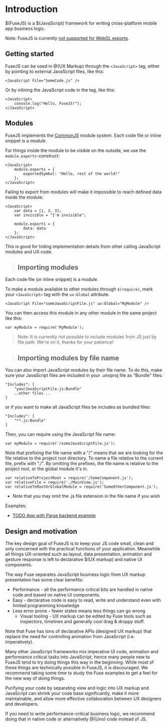<documentProperties pageTitle="Learn FuseJS" />

# Introduction

$(FuseJS) is a $(JavaScript) framework for writing cross-platform mobile app business logic.

Note: FuseJS is currently [not supported for WebGL exports](/learn/guides/previewandexport/other).

## Getting started

FuseJS can be used in @(UX Markup) through the `<JavaScript>` tag, either by pointing to external JavaScript files, like this:

	<JavaScript File="SomeCode.js" />

Or by inlining the JavaScript code in the tag, like this:

	<JavaScript>
		console.log("Hello, FuseJS!");
	</JavaScript>

## Modules

FuseJS implements the <a href="http://www.commonjs.org/">CommonJS</a> module system. Each code file or inline snippet is a _module_.

For things inside the module to be visible on the outside, we use the `module.exports`-construct:

	<JavaScript>
		module.exports = {
			exportedSymbol: "Hello, rest of the world!"
		};
	</JavaScript>

Failing to export from modules will make it impossible to reach defined data inside the module:

	<JavaScript>
		var data = [1, 2, 3];
		var invisible = "I'm invisible";

		module.exports = {
			data: data
		};
	</JavaScript>

This is good for hiding implementation details from other calling JavaScript modules and UX code.

> ## Importing modules

Each code file (or inline snippet) is a module.

To make a module available to other modules through `$(require)`, mark your `<JavaScript>` tag with the `ux:Global` attribute.

	<JavaScript File="someJavaScriptFile.js" ux:Global="MyModule" />

You can then access this module in any other module in the same project like this:

	var myModule = require('MyModule');

> Note: It is currently not possible to include modules from JS just by file path. We're on it, thanks for your patience!

> ## Importing modules by file name

You can also import JavaScript modules by their file name. To do this, make sure your JavaScript files are included in your .unoproj file as "Bundle" files:

```
"Includes": [
	"yourJavaScriptFile.js:Bundle"
	..other files ..
]
```

or if you want to make all JavaScript files be includes as bundled files:

```
"Includes": [
	"**.js:Bundle"
]
```

Then, you can require using the JavaScript file name:

```
var myModule = require('/someJavaScriptFile.js');
```

Note that prefixing the file name with a "/" means that we are looking for the file relative to the project root directory. To name a file relative to the current file, prefix with "./". By omitting the prefixes, the file name is relative to the project root, or the global module it's in.

```
var relativeToProjectRoot = require('/SomeComponent.js');
var relativeFile = require('./MainView.js');
var relativeToRootOrGlobalModule = require('SomeOtherComponent.js');
```

* Note that you may omit the .js file extension in the file name if you wish


Examples:

* <a href="https://www.fusetools.com/developers/examples/todoparseexample">TODO App with Parse backend example</a>

## Design and motivation

The key design goal of FuseJS is to keep your JS code small, clean and only concerned with the practical functions of your application. Meanwhile
all things UX-oriented such as layout, data presentation, animation and gesture response is left to declarative $(UX markup) and native UI components.

The way Fuse separates JavaScript business logic from UX markup presentation has some clear benefits:

* Performance - all the performance critical bits are handled in native code and based on native UI components.
* Easy - declarative code is easy to read, write and understand even with limited programming knowledge
* Less error prone - fewer states means less things can go wrong
  * Visual tooling - UX markup can be edited by Fuse tools such as inspectors, timelines and generally cool drag & droppy stuff.

Note that Fuse has tons of declarative APIs (designed UX markup) that replace the need for controlling animation from JavaScript (i.e. imperatively).

Many other JavaScript frameworks mix imperative UI code, animation and performance critical tasks into JavaScript, hence many people new to FuseJS tend to try
doing things this way in the beginning. While most of these things are technically possible in FuseJS, it is discouraged. We recommend taking some
time to study the Fuse examples to get a feel for the new way of doing things.

Purifying your code by separating view and logic into UX markup and JavaScript can shrink your code base significantly, make it more maintainable, and allow
more effective collaboration between UX designers and developers.

If you need to write performance-critical business logic, we recommend doing that in native code or alternatively @(Uno) code instead of JS.
